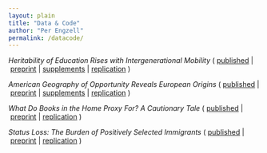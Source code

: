 ```yaml
---
layout: plain
title: "Data & Code"
author: "Per Engzell"
permalink: /datacode/
---
```


*Heritability of Education Rises with Intergenerational Mobility* 
( [published](https://doi.org/10.1073/pnas.1912998116) | [preprint](https://osf.io/preprints/socarxiv/yeq68/) | [supplements](https://osf.io/r9kp2/) | [replication](https://osf.io/c549j/) )

*American Geography of Opportunity Reveals European Origins* 
( [published](https://doi.org/10.1073/pnas.1810893116)  | [preprint](https://osf.io/preprints/socarxiv/bm8c9/) | [supplements](https://www.pnas.org/content/pnas/suppl/2019/03/04/1810893116.DCSupplemental/pnas.1810893116.sapp.pdf) | [replication](https://osf.io/5w7kf/) )

*What Do Books in the Home Proxy For? A Cautionary Tale* 
( [published](https://doi.org/10.1177/0049124119826143) | [preprint](https://osf.io/preprints/socarxiv/a6jny/) | [replication](https://osf.io/gh9kp/) )

*Status Loss: The Burden of Positively Selected Immigrants* 
( [published](https://doi.org/10.1177/0197918319850756) | [preprint](https://osf.io/preprints/socarxiv/qr5h7/) | [replication](https://osf.io/4mws3/) )
